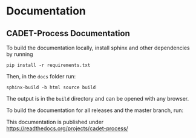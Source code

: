 Documentation
=============
## CADET-Process Documentation


To build the documentation locally, install sphinx and other dependencies by running

```
pip install -r requirements.txt
```

Then, in the `docs` folder run:

```
sphinx-build -b html source build
```

The output is in the `build` directory and can be opened with any browser.

To build the documentation for all releases and the master branch, run:

This documentation is published under https://readthedocs.org/projects/cadet-process/

